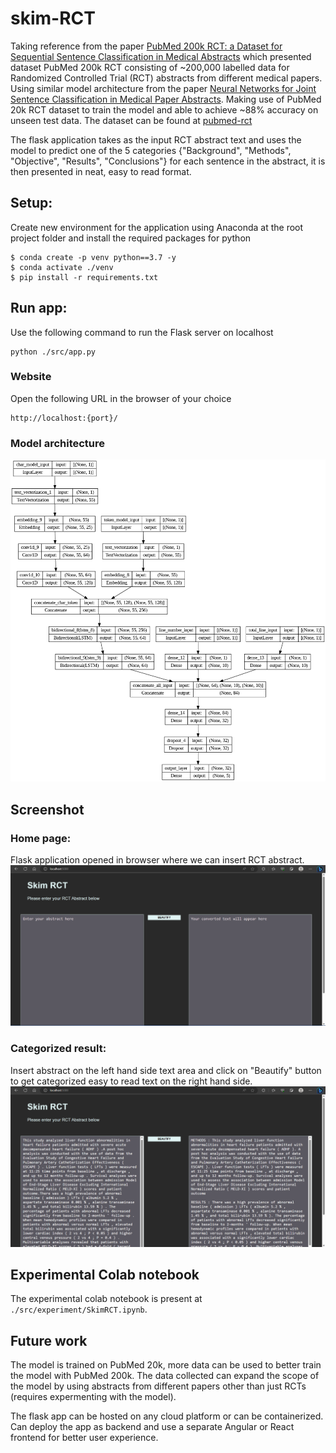 # skim-RCT

Taking reference from the paper [PubMed 200k RCT: a Dataset for Sequential Sentence Classification in Medical Abstracts](https://arxiv.org/abs/1710.06071) which presented dataset PubMed 200k RCT consisting of ~200,000 labelled data for Randomized Controlled Trial (RCT) abstracts from different medical papers. Using similar model architecture from the paper [Neural Networks for Joint Sentence Classification in Medical Paper Abstracts](https://arxiv.org/abs/1612.05251). Making use of PubMed 20k RCT dataset to train the model and able to achieve ~88% accuracy on unseen test data. The dataset can be found at [pubmed-rct](https://github.com/Franck-Dernoncourt/pubmed-rct)

The flask application takes as the input RCT abstract text and uses the model to predict one of the 5 categories {"Background", "Methods", "Objective", "Results", "Conclusions"} for each sentence in the abstract, it is then presented in neat, easy to read format.

## Setup:
Create new environment for the application using Anaconda at the root project folder and install the required packages for python

```
$ conda create -p venv python==3.7 -y
$ conda activate ./venv
$ pip install -r requirements.txt
```

## Run app:
Use the following command to run the Flask server on localhost

```
python ./src/app.py
```

### Website
Open the following URL in the browser of your choice

```
http://localhost:{port}/
```

### Model architecture
![Image](./Resource/model.png)

## Screenshot
### Home page:
Flask application opened in browser where we can insert RCT abstract.
![Image](./Resource/home.png)

### Categorized result:
Insert abstract on the left hand side text area and click on "Beautify" button to get categorized easy to read text on the right hand side.
![Image](./Resource/converted.png)

## Experimental Colab notebook
The experimental colab notebook is present at 
`./src/experiment/SkimRCT.ipynb`.

## Future work
The model is trained on PubMed 20k, more data can be used to better train the model with PubMed 200k. The data collected can expand the scope of the model by using abstracts from different papers other than just RCTs (requires expermenting with the model). 

The flask app can be hosted on any cloud platform or can be containerized. Can deploy the app as backend and use a separate Angular or React frontend for better user experience.